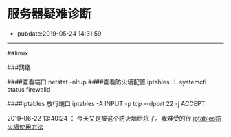 # 服务器疑难诊断

- pubdate:2019-05-24 14:31:59

------

##linux

###网络

####查看端口
netstat -nltup
####查看防火墙配置
iptables -L
systemctl status firewalld

####iptables 放行端口
iptables -A INPUT -p tcp --dport 22 -j ACCEPT

2019-06-22 13:40:24 ： 今天又是被这个防火墙给坑了。我难受的很
[iptables防火墙使用方法](https://www.vpser.net/security/linux-iptables.html)